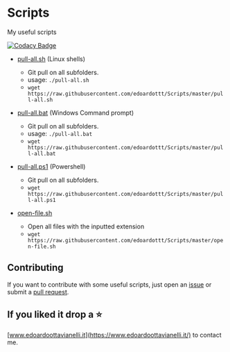 # Scripts
My useful scripts

[![Codacy Badge](https://api.codacy.com/project/badge/Grade/bb84802a2e674c20b5412e1d5f67a603)](https://www.codacy.com/manual/edoardottt/Scripts?utm_source=github.com&amp;utm_medium=referral&amp;utm_content=edoardottt/Scripts&amp;utm_campaign=Badge_Grade)

- [pull-all.sh](https://github.com/edoardottt/Scripts/blob/master/pull-all.sh) (Linux shells)
    
    - Git pull on all subfolders.
    - usage: `./pull-all.sh`
    - `wget https://raw.githubusercontent.com/edoardottt/Scripts/master/pull-all.sh`

- [pull-all.bat](https://github.com/edoardottt/Scripts/blob/master/pull-all.bat) (Windows Command prompt)
    
    - Git pull on all subfolders.
    - usage: `./pull-all.bat`
    - `wget https://raw.githubusercontent.com/edoardottt/Scripts/master/pull-all.bat`

- [pull-all.ps1](https://github.com/edoardottt/Scripts/blob/master/pull-all.ps1) (Powershell)
    
    - Git pull on all subfolders.
    - `wget https://raw.githubusercontent.com/edoardottt/Scripts/master/pull-all.ps1`

- [open-file.sh](https://github.com/edoardottt/Scripts/master/open-file.sh)

    - Open all files with the inputted extension
    - `wget https://raw.githubusercontent.com/edoardottt/Scripts/master/open-file.sh`

Contributing
------

If you want to contribute with some useful scripts, just open an [issue](https://github.com/edoardottt/Scripts/issues) or submit a [pull request](https://github.com/edoardottt/Scripts/pulls).

If you liked it drop a :star:
------

[www.edoardoottavianelli.it](https://www.edoardoottavianelli.it/) to contact me.
